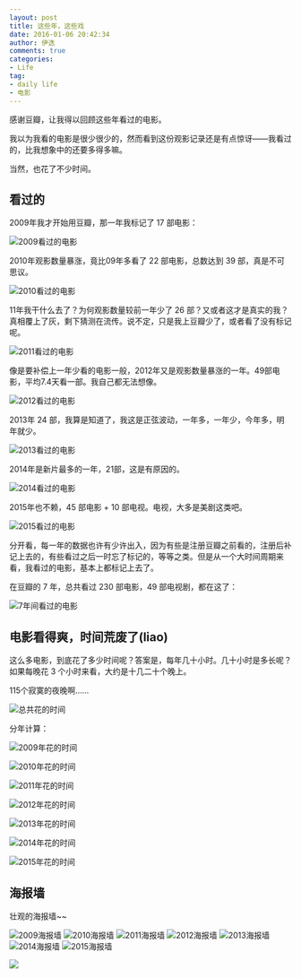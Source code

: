 ```yaml
---
layout: post
title: 这些年，这些戏
date: 2016-01-06 20:42:34
author: 伊迭
comments: true
categories: 
- Life
tag:
- daily life
- 电影
---
```


感谢豆瓣，让我得以回顾这些年看过的电影。

我以为我看的电影是很少很少的，然而看到这份观影记录还是有点惊讶——我看过的，比我想象中的还要多得多嘛。

当然，也花了不少时间。

## 看过的

2009年我才开始用豆瓣，那一年我标记了 17 部电影：

![2009看过的电影](http://blogfile.qiniudn.com/%40%2Fiyidie%2Fimg%2F2016010601.png)

2010年观影数量暴涨，竟比09年多看了 22 部电影，总数达到 39 部，真是不可思议。

![2010看过的电影](http://blogfile.qiniudn.com/%40%2Fiyidie%2Fimg%2F2016010602.png)

11年我干什么去了？为何观影数量较前一年少了 26 部？又或者这才是真实的我？真相覆上了灰，剩下猜测在流传。说不定，只是我上豆瓣少了，或者看了没有标记呢。

![2011看过的电影](http://blogfile.qiniudn.com/%40%2Fiyidie%2Fimg%2F2016010603.png)

像是要补偿上一年少看的电影一般，2012年又是观影数量暴涨的一年。49部电影，平均7.4天看一部。我自己都无法想像。

![2012看过的电影](http://blogfile.qiniudn.com/%40%2Fiyidie%2Fimg%2F2016010604.png)

2013年 24 部，我算是知道了，我这是正弦波动，一年多，一年少，今年多，明年就少。

![2013看过的电影](http://blogfile.qiniudn.com/%40%2Fiyidie%2Fimg%2F2016010605.png)


2014年是新片最多的一年，21部，这是有原因的。

![2014看过的电影](http://blogfile.qiniudn.com/%40%2Fiyidie%2Fimg%2F2016010606.png)

2015年也不赖，45 部电影 + 10 部电视。电视，大多是美剧这类吧。

![2015看过的电影](http://blogfile.qiniudn.com/%40%2Fiyidie%2Fimg%2F2016010607.png)

分开看，每一年的数据也许有少许出入，因为有些是注册豆瓣之前看的，注册后补记上去的，有些看过之后一时忘了标记的，等等之类。但是从一个大时间周期来看，我看过的电影，基本上都标记上去了。

在豆瓣的 7 年，总共看过 230 部电影，49 部电视剧，都在这了：

![7年间看过的电影](http://blogfile.qiniudn.com/%40%2Fiyidie%2Fimg%2F2016010608.png)

## 电影看得爽，时间荒废了(liao)

这么多电影，到底花了多少时间呢？答案是，每年几十小时。几十小时是多长呢？如果每晚花 3 个小时来看，大约是十几二十个晚上。

115个寂寞的夜晚啊……

![总共花的时间](http://blogfile.qiniudn.com/%40%2Fiyidie%2Fimg%2F20160106016.png)

分年计算：

![2009年花的时间](http://blogfile.qiniudn.com/%40%2Fiyidie%2Fimg%2F2016010609.png)

![2010年花的时间](http://blogfile.qiniudn.com/%40%2Fiyidie%2Fimg%2F2016010610.png)

![2011年花的时间](http://blogfile.qiniudn.com/%40%2Fiyidie%2Fimg%2F2016010611.png)

![2012年花的时间](http://blogfile.qiniudn.com/%40%2Fiyidie%2Fimg%2F2016010612.png)

![2013年花的时间](http://blogfile.qiniudn.com/%40%2Fiyidie%2Fimg%2F2016010613.png)

![2014年花的时间](http://blogfile.qiniudn.com/%40%2Fiyidie%2Fimg%2F2016010614.png)

![2015年花的时间](http://blogfile.qiniudn.com/%40%2Fiyidie%2Fimg%2F2016010615.png)

## 海报墙

壮观的海报墙~~

![2009海报墙](http://blogfile.qiniudn.com/%40%2Fiyidie%2Fimg%2F2016010617.png)
![2010海报墙](http://blogfile.qiniudn.com/%40%2Fiyidie%2Fimg%2F2016010618.png)
![2011海报墙](http://blogfile.qiniudn.com/%40%2Fiyidie%2Fimg%2F2016010619.png)
![2012海报墙](http://blogfile.qiniudn.com/%40%2Fiyidie%2Fimg%2F2016010620.png)
![2013海报墙](http://blogfile.qiniudn.com/%40%2Fiyidie%2Fimg%2F2016010621.png)
![2014海报墙](http://blogfile.qiniudn.com/%40%2Fiyidie%2Fimg%2F2016010622.png)
![2015海报墙](http://blogfile.qiniudn.com/%40%2Fiyidie%2Fimg%2F2016010623.png)





















![](http://blogfile.qiniudn.com/%40%2Fiyidie%2Fimg%2F201601060.png)
![]()